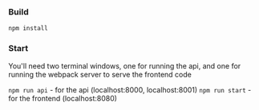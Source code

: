 ### Build
`npm install`

### Start
You'll need two terminal windows, one for running the api, and one for running the webpack server to serve the frontend code

`npm run api` - for the api (localhost:8000, localhost:8001)
`npm run start` - for the frontend (localhost:8080)